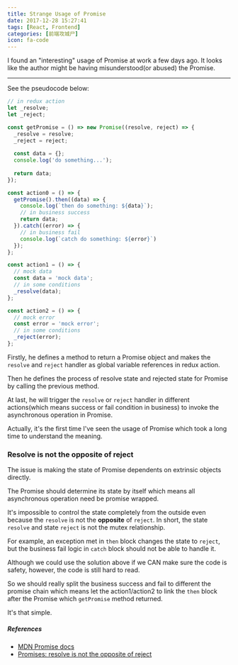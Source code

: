 ```yaml
---
title: Strange Usage of Promise
date: 2017-12-28 15:27:41
tags: [React, Frontend]
categories: [前端攻城尸]
icon: fa-code
---
```

I found an "interesting" usage of Promise at work a few days ago. It looks like the author might be having misunderstood(or abused) the Promise.

----

See the pseudocode below:

````js
// in redux action
let _resolve;
let _reject;

const getPromise = () => new Promise((resolve, reject) => {
  _resolve = resolve;
  _reject = reject;
  
  const data = {};
  console.log('do something...');
  
  return data;
});

const action0 = () => {
  getPromise().then((data) => {
    console.log(`then do something: ${data}`);
    // in business success
    return data;
  }).catch((error) => {
    // in business fail
    console.log(`catch do something: ${error}`)
  });
};

const action1 = () => {
  // mock data
  const data = 'mock data';
  // in some conditions
  _resolve(data);
};

const action2 = () => {
  // mock error
  const error = 'mock error';
  // in some conditions
  _reject(error);
};


```` 

Firstly, he defines a method to return a Promise object and makes the `resolve` and `reject` handler as global variable references in redux action.

Then he defines the process of resolve state and rejected state for Promise by calling the previous method.

At last, he will trigger the `resolve` or `reject` handler in different actions(which means success or fail condition in business) to invoke the asynchronous operation in Promise.

Actually, it's the first time I've seen the usage of Promise which took a long time to understand the meaning. 

### Resolve is not the opposite of reject

The issue is making the state of Promise dependents on extrinsic objects directly.

The Promise should determine its state by itself which means all asynchronous operation need be promise wrapped. 

It's impossible to control the state completely from the outside even because the `resolve` is not the **opposite** of `reject`. In short, the state `resolve` and state `reject` is not the mutex relationship.

For example, an exception met in `then` block changes the state to `reject`, but the business fail logic in `catch` block should not be able to handle it.

Although we could use the solution above if we CAN make sure the code is safety, however, the code is still hard to read.

So we should really split the business success and fail to different the promise chain which means let the action1/action2 to link the `then` block after the Promise which `getPromise` method returned.

It's that simple.

##### References

- [MDN Promise docs](https://developer.mozilla.org/en-US/docs/Web/JavaScript/Reference/Global_Objects/Promise#Creating_a_Promise)
- [Promises: resolve is not the opposite of reject](https://jakearchibald.com/2014/resolve-not-opposite-of-reject/)
